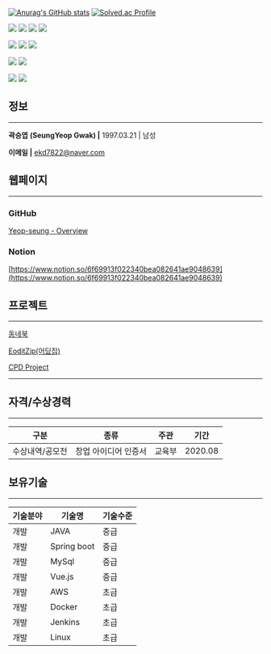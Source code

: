 [![Anurag's GitHub stats](https://github-readme-stats.vercel.app/api?username=Yeop-seung)](https://github.com/anuraghazra/github-readme-stats) [![Solved.ac Profile](http://mazassumnida.wtf/api/v2/generate_badge?boj=yeopwin)](https://solved.ac/yeopwin/)

<!-- IDE -->
<img src="https://img.shields.io/badge/Eclipse IDE-2C2255?style=flat&logo=Eclipse IDE&logoColor=white"/> <img src="https://img.shields.io/badge/IntelliJ IDEA-000000?style=flat&logo=IntelliJ IDEA&logoColor=white"/> <img src="https://img.shields.io/badge/Visual Studio-5C2D91?style=flat&logo=Visual Studio&logoColor=white"/> <img src="https://img.shields.io/badge/Visual Studio Code-007ACC?style=flat&logo=Visual Studio Code&logoColor=white"/>
<!-- Stack -->
<img src="https://img.shields.io/badge/Java-007396.svg?&style=flat&logo=Java&logoColor=white"/> <img src="https://img.shields.io/badge/Spring Boot-6DB33F?style=flat&logo=Spring Boot&logoColor=white"/> <img src="https://img.shields.io/badge/Spring-6DB33F?style=flat&logo=Spring&logoColor=white"/>

<img src="https://img.shields.io/badge/Linux-FCC624.svg?&style=flat&logo=Linux&logoColor=white"/>

<img src="https://img.shields.io/badge/MySQL-4479A1?style=flat&logo=MySQL&logoColor=white"/>

<img src="https://img.shields.io/badge/Vue.js-4FC08D?style=flat&logo=Vue.js&logoColor=white"/> <img src="https://img.shields.io/badge/Bootstrap-7952B3?style=flat&logo=Bootstrap&logoColor=white"/>

## 정보

---

**곽승엽** **(SeungYeop Gwak) |** 1997.03.21 | 남성

**이메일 |** ekd7822@naver.com

## **웹페이지**

---

### GitHub

[Yeop-seung - Overview](https://github.com/Yeop-seung)

### Notion

[https://www.notion.so/6f69913f022340bea082641ae9048639](https://www.notion.so/6f69913f022340bea082641ae9048639)

## 프로젝트

---

[동네북](https://www.notion.so/7be605c474844ecfb0809278c17baa7c)

[EoditZip(어딨집)](https://www.notion.so/EoditZip-7488b5f0551d4c519f8a04c4b1fffb6e)

[CPD Project](https://www.notion.so/CPD-Project-9edc7b4bb1a8466bbd18b975e587836a)

---

## **자격/수상경력**

---

| 구분 | 종류 | 주관 | 기간 |
| --- | --- | --- | --- |
| 수상내역/공모전 | 창업 아이디어 인증서 | 교육부 | 2020.08 |

## **보유기술**

---

| 기술분야 | 기술명 | 기술수준 |
| --- | --- | --- |
| 개발 | JAVA | 중급 |
| 개발 | Spring boot | 중급 |
| 개발 | MySql | 중급 |
| 개발 | Vue.js | 중급 |
| 개발 | AWS | 초급 |
| 개발 | Docker | 초급 |
| 개발 | Jenkins | 초급 |
| 개발 | Linux | 초급 |

<!--
**Yeop-seung/Yeop-seung** is a ✨ _special_ ✨ repository because its `README.md` (this file) appears on your GitHub profile.

Here are some ideas to get you started:

- 🔭 I’m currently working on ...
- 🌱 I’m currently learning ...
- 👯 I’m looking to collaborate on ...
- 🤔 I’m looking for help with ...
- 💬 Ask me about ...
- 📫 How to reach me: ...
- 😄 Pronouns: ...
- ⚡ Fun fact: ...
-->
